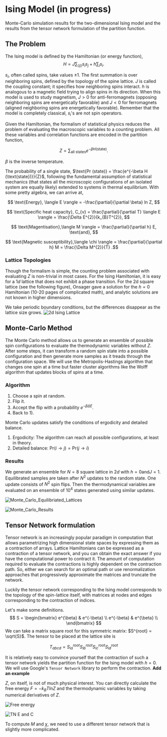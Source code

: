 # Ising Model (in progress)

Monte-Carlo simulation results for the two-dimensional Ising model and the results from the tensor network formulation of the partition function.

## The Problem

The Ising model is defined by the Hamiltonian (or energy function),
$$H = J \sum_{\langle ij \rangle} s_{i} s_{j} + h \sum_{i} s_{i}.$$

$s_{i}$, often called spins, take values $\pm 1$. The first summation is over neighboring spins, defined by the topology of the spine lattice. $J$ is called the coupling constant; it specifies how neighboring spins interact. $h$ is analogous to a magnetic field trying to align spins in its direction. When this model is used to study magnetism, $J > 0$ for anti-ferromagnets (opposing neighboring spins are energetically favorable) and $J < 0$ for ferromagnets (aligned neighboring spins are energetically favorable). Remember that the model is completely classical, $s_{i}$'s are not spin operators.

Given the Hamiltonian, the formalism of statistical physics reduces the problem of evaluating the macroscopic variables to a counting problem. All these variables and correlation functions are encoded in the partition function,

$$Z = \sum_{\text{all states}} e^{-\beta H (\text{state})}.$$

$\beta$ is the inverse temperature.

The probability of a single state, $\text{Pr (state)} = \frac{e^{-\beta H (\text{state})}}{Z}$, following the fundamental assumption of statistical mechanics (that states all the microscopic configurations of an isolated system are equally likely) extended to systems in thermal equilibrium. With some pretty algebra, we can arrive at,

$$ \text{Energy}, \langle E \rangle = -\frac{\partial}{\partial \beta} ln Z, $$

$$ \text{Specific heat capacity}, C_{v} = \frac{\partial}{\partial T} \langle E \rangle = \frac{\Delta E^{2}}{k_{B}T^{2}}, $$

$$ \text{Magentisation},\langle M \rangle = \frac{\partial}{\partial h} E, \text{and}, $$

$$ \text{Magnetic susceptibility},\langle \chi \rangle = \frac{\partial}{\partial h} M = \frac{\Delta M^{2}}{T} .$$

### Lattice Topologies

Though the formalism is simple, the counting problem associated with evaluating $Z$ is non-trivial in most cases. For the Ising Hamiltonian, it is easy for a $1d$ lattice that does not exhibit a phase transition. For the 2d square lattice (see the following figure), Onsager gave a solution for the $h =0$ Hamiltonian (10-20 pages of complicated math), and analytic solutions are not known in higher dimensions.

We take periodic boundary conditions, but the differences disappear as the lattice size grows.
![2d Ising Lattice](https://user-images.githubusercontent.com/43025445/191721054-ddb2fd4c-a998-457a-b058-5697b4a65d25.png)

## Monte-Carlo Method

The Monte Carlo method allows us to generate an ensemble of possible spin configurations to evaluate the thermodynamic variables without $Z$. After some steps, it can transform a random spin state into a possible configuration and then generate more samples as it treads through the configuration space. We will use the Metropolis-Hastings algorithm that changes one spin at a time but faster cluster algorithms like the Wolff algorithm that updates blocks of spins at a time.

### Algorithm
1) Choose a spin at random.
2) Flip it.
3) Accept the flip with a probability $e^{-\beta \Delta E}$.
4) Back to 1).

Monte Carlo updates satisfy the conditions of ergodicity and detailed balance.

1) Ergodicity: The algorithm can reach all possible configurations, at least in theory.
2) Detailed balance: $\text{Pr}(i \rightarrow j) = \text{Pr}(j \rightarrow i)$

### Results

We generate an ensemble for $N = 8$ square lattice in $2d$ with $h = 0 \text{and} J = 1$. Equilibrated samples are taken after $N^{2}$ updates to the random state. One update consists of $N^{2}$ spin flips. Then the thermodynamical variables are evaluated on an ensemble of $10^{4}$ states generated using similar updates.

![Monte_Carlo_Equilibriated_Lattices](https://user-images.githubusercontent.com/43025445/189493373-4086e11a-47ef-40d2-bd60-900272930892.jpg)

![Monte_Carlo_Results](https://user-images.githubusercontent.com/43025445/215695844-2a5ae23b-0edf-4bd2-947d-d4253c8433f6.jpg)

## Tensor Network formulation

Tensor network is an increasingly popular paradigm in computation that allows parametrizing high dimensional state spaces by expressing them as a contraction of arrays. Lattice Hamiltonians can be expressed as a contraction of a tensor network, and you can obtain the exact answer if you have the computational power to contract it. The amount of computation required to evaluate the contractions is highly dependent on the contraction path. So, either we can search for an optimal path or use renormalization approaches that progressively approximate the matrices and truncate the network.

Luckily the tensor network corresponding to the Ising model corresponds to the topology of the spin-lattice itself, with matrices at nodes and edges corresponding to the contraction of indices.

Let's make some definitions.
$$
S = \begin{bmatrix}
    e^{\beta} & e^{-\beta} \\
    e^{-\beta} & e^{\beta} \\
\end{bmatrix}
$$
We can take a matrix square root for this symmetric matrix: $S^{root} = \sqrt{S}$. The tensor to be placed at the lattice site is 

$$T_{abcd} = S_{ia}^{root} S_{ib}^{root} S_{ic}^{root} S_{id}^{root}$$

It is relatively easy to convince yourself that the contraction of such a tensor network yields the partition function for the Ising model with $h=0$. We will use Google's `Tensor Network` library to perform the contraction.
**Add an example**

$Z$, on itself, is not of much physical interest. You can directly calculate the free energy $F = -k_{B} T ln Z$ and the thermodynamic variables by taking numerical derivatives of $Z$.

![Free energy](https://user-images.githubusercontent.com/43025445/191744779-91d57dfb-61e2-49e6-8e6b-87615661868e.jpg)

![TN E and C](https://user-images.githubusercontent.com/43025445/191744812-3d4b31e8-2b90-4432-8f05-9dde4b28962a.jpg)

To compute $M \text{ and } \chi$, we need to use a different tensor network that is slightly more complicated.
